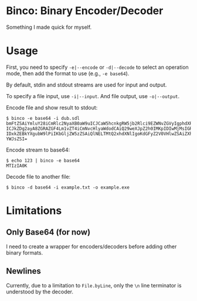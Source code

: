 # Binco: Binary Encoder/Decoder

Something I made quick for myself.

# Usage

First, you need to specify `-e|--encode` or `-d|--decode` to select an
operation mode, then add the format to use (e.g., `-e base64`).

By default, stdin and stdout streams are used for input and output.

To specify a file input, use `-i|--input`. And file output, use `-o|--output`.

Encode file and show result to stdout:
```text
$ binco -e base64 -i dub.sdl
bmFtZSAiYmluY28iCmRlc2NyaXB0aW9uICJCaW5hcnkgRW5jb2Rlci9EZWNvZGVyIgphdXRob3Jz
ICJkZDg2ayA8ZGRAZGF4Lm1vZT4iCmNvcHlyaWdodCAiQ29weXJpZ2h0IMKpIDIwMjMsIGRkODZr
IDxkZEBkYXgubW9lPiIKbGljZW5zZSAiQlNELTMtQ2xhdXNlIgoKdGFyZ2V0VHlwZSAiZXhlY3V0
YWJsZSI=
```

Encode stream to base64:
```text
$ echo 123 | binco -e base64
MTIzIA0K
```

Decode file to another file:
```text
$ binco -d base64 -i example.txt -o example.exe
```

# Limitations

## Only Base64 (for now)

I need to create a wrapper for encoders/decoders before adding other binary
formats.

## Newlines

Currently, due to a limitation to `File.byLine`, only the `\n` line terminator
is understood by the decoder.